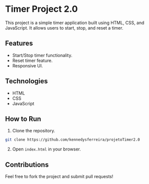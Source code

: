 # Timer Project 2.0

This project is a simple timer application built using HTML, CSS, and JavaScript. It allows users to start, stop, and reset a timer.

## Features
- Start/Stop timer functionality.
- Reset timer feature.
- Responsive UI.

## Technologies
- HTML
- CSS
- JavaScript

## How to Run
1. Clone the repository.
```bash
git clone https://github.com/kennedysferreira/projetoTimer2.0
```

2. Open `index.html` in your browser.

## Contributions
Feel free to fork the project and submit pull requests!

